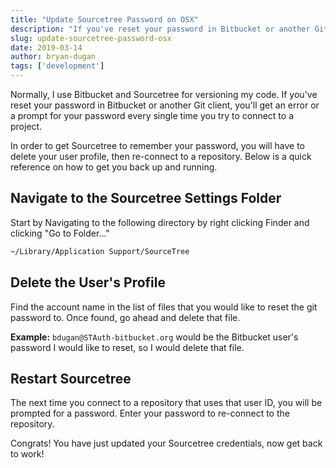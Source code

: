 ```yaml
---
title: "Update Sourcetree Password on OSX"
description: "If you've reset your password in Bitbucket or another Git client, you'll get an error or a prompt for your password every single time you try to connect to a project."
slug: update-sourcetree-password-osx
date: 2019-03-14
author: bryan-dugan
tags: ['development']
---
```


Normally, I use Bitbucket and Sourcetree for versioning my code. If you've reset your password in Bitbucket or another Git client, you'll get an error or a prompt for your password every single time you try to connect to a project.

In order to get Sourcetree to remember your password, you will have to delete your user profile, then re-connect to a repository. Below is a quick reference on how to get you back up and running.

## Navigate to the Sourcetree Settings Folder

Start by Navigating to the following directory by right clicking Finder and clicking "Go to Folder..."

```bash
~/Library/Application Support/SourceTree
```

## **Delete the User's Profile**

Find the account name in the list of files that you would like to reset the git password to. Once found, go ahead and delete that file.

**Example:** `bdugan@STAuth-bitbucket.org` would be the Bitbucket user's password I would like to reset, so I would delete that file.

## **Restart Sourcetree**

The next time you connect to a repository that uses that user ID, you will be prompted for a password. Enter your password to re-connect to the repository.

Congrats! You have just updated your Sourcetree credentials, now get back to work!
